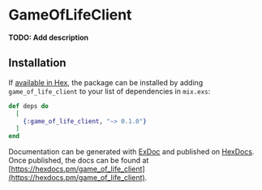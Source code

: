 # GameOfLifeClient

**TODO: Add description**

## Installation

If [available in Hex](https://hex.pm/docs/publish), the package can be installed
by adding `game_of_life_client` to your list of dependencies in `mix.exs`:

```elixir
def deps do
  [
    {:game_of_life_client, "~> 0.1.0"}
  ]
end
```

Documentation can be generated with [ExDoc](https://github.com/elixir-lang/ex_doc)
and published on [HexDocs](https://hexdocs.pm). Once published, the docs can
be found at [https://hexdocs.pm/game_of_life_client](https://hexdocs.pm/game_of_life_client).

